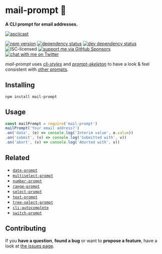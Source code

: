 # mail-prompt 📎

**A CLI prompt for email addresses.**

[![asciicast](https://asciinema.org/a/90148.png)](https://asciinema.org/a/90148)

[![npm version](https://img.shields.io/npm/v/mail-prompt.svg)](https://www.npmjs.com/package/mail-prompt)
[![dependency status](https://img.shields.io/david/derhuerst/mail-prompt.svg)](https://david-dm.org/derhuerst/mail-prompt)
[![dev dependency status](https://img.shields.io/david/dev/derhuerst/mail-prompt.svg)](https://david-dm.org/derhuerst/mail-prompt#info=devDependencies)
![ISC-licensed](https://img.shields.io/github/license/derhuerst/mail-prompt.svg)
[![support me via GitHub Sponsors](https://img.shields.io/badge/support%20me-donate-fa7664.svg)](https://github.com/sponsors/derhuerst)
[![chat with me on Twitter](https://img.shields.io/badge/chat%20with%20me-on%20Twitter-1da1f2.svg)](https://twitter.com/derhuerst)

*mail-prompt* uses [*cli-styles*](https://github.com/derhuerst/cli-styles) and [*prompt-skeleton*](https://github.com/derhuerst/prompt-skeleton) to have a look & feel consistent with [other prompts](https://github.com/derhuerst/prompt-skeleton#prompts-using-prompt-skeleton).


## Installing

```shell
npm install mail-prompt
```


## Usage

```javascript
const mailPrompt = require('mail-prompt')
mailPrompt('Your email address?')
.on('data', (e) => console.log('Interim value', e.value))
.on('submit', (v) => console.log('Submitted with', v))
.on('abort', (v) => console.log('Aborted with', v))
```


## Related

- [`date-prompt`](https://github.com/derhuerst/date-prompt)
- [`multiselect-prompt`](https://github.com/derhuerst/multiselect-prompt)
- [`number-prompt`](https://github.com/derhuerst/number-prompt)
- [`range-prompt`](https://github.com/derhuerst/range-prompt)
- [`select-prompt`](https://github.com/derhuerst/select-prompt)
- [`text-prompt`](https://github.com/derhuerst/text-prompt)
- [`tree-select-prompt`](https://github.com/derhuerst/tree-select-prompt)
- [`cli-autocomplete`](https://github.com/derhuerst/cli-autocomplete)
- [`switch-prompt`](https://github.com/derhuerst/switch-prompt)


## Contributing

If you **have a question**, **found a bug** or want to **propose a feature**, have a look at [the issues page](https://github.com/derhuerst/mail-prompt/issues).
